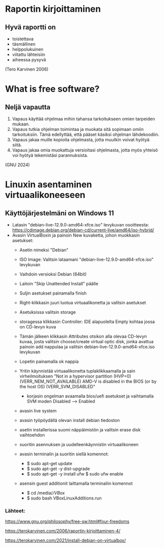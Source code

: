 # Raportin kirjoittaminen
## Hyvä raportti on

- toistettava
- täsmällinen
- helppolukuinen
- viitattu lähteisiin
- aiheessa pysyvä

(Tero Karvinen 2006)

# What is free software?

## Neljä vapautta
1. Vapaus käyttää ohjelmaa mihin tahansa tarkoitukseen omien tarpeiden mukaan.
2. Vapaus tutkia ohjelman toimintaa ja muokata sitä sopimaan omiin tarkoituksiin. Tämä edellyttää, että pääset käsiksi ohjelman lähdekoodiin.
3. Vapaus jakaa muille kopioita ohjelmasta, jotta muutkin voivat hyötyä siitä.
4. Vapaus jakaa omia muokattuja versioitasi ohjelmasta, jotta myös yhteisö voi hyötyä tekemistäsi parannuksista.

(GNU 2024)

# Linuxin asentaminen virtuaalikoneeseen
## Käyttöjärjestelmäni on Windows 11
- Latasin "debian-live-12.9.0-amd64-xfce.iso" levykuvan osoitteesta: https://cdimage.debian.org/debian-cd/current-live/amd64/iso-hybrid/
- Avasin VirtualBoxin ja painoin New kuvaketta, johon muokkasin asetukset:
  - Asetin nimeksi "Debian"
  - ISO Image: Valitsin lataamani "debian-live-12.9.0-amd64-xfce.iso" levykuvan
  - Vaihdoin versioksi Debian (64bit)
  - Laitoin "Skip Unattended Install" päälle
  - Suljin asetukset painamalla finish
    
  - Right-klikkasin juuri luotua virtuaalikonetta ja valitsin asetukset
  - Asetuksissa valitsin storage
  - storagessa klikkasin Controller: IDE alapuolelta Empty kohtaa jossa on CD-levyn kuva
  - Tämän jälkeen klikkasin Attributes otsikon alla olevaa CD-levyn kuvaa, josta valitsin choose/create virtual optic         disk, jonka avattua painoin add nappulaa ja valitsin debian-live-12.9.0-amd64-xfce.iso levykuvan
  - Lopetin painamalla ok nappia

  - Yritin käynnistää virtuaalikonetta tuplaklikkaamalla ja sain virheilmoituksen "Not in a hypervisor partition (HVP=0)      (VERR_NEM_NOT_AVAILABLE) AMD-V is disabled in the BIOS (or by the host OS)          (VERR_SVM_DISABLED"
    - korjasin ongelman avaamalla bios/uefi asetukset ja vaihtamalla SVM moden Disabled --> Enabled
  - avasin live system
  - avasin työpöydällä olevan install debian tiedoston
  - asetin installerissa suomi näppäimistön ja valitsin erase disk vaihtoehdon
  - suoritin asennuksen ja uudelleenkäynnistin virtuaalikoneen

  - avasin terminalin ja suoritin siellä komennot:
    - $ sudo apt-get update
    - $ sudo apt-get -y dist-upgrade
    - $ sudo apt-get -y install ufw
      $ sudo ufw enable
  - asensin guest additionit laittamalla terminaliin komennot
    -   $ cd /media/*/VBox*
    -   $ sudo bash VBoxLinuxAdditions.run

  
### Lähteet:
https://www.gnu.org/philosophy/free-sw.html#four-freedoms

https://terokarvinen.com/2006/raportin-kirjoittaminen-4/

https://terokarvinen.com/2021/install-debian-on-virtualbox/
